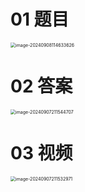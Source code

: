 # 01 题目

<img src="https://cvp.oss-cn-shanghai.aliyuncs.com/202409081146674.png" alt="image-20240908114633626" style="zoom:50%;" />



# 02 答案

<img src="https://cvp.oss-cn-shanghai.aliyuncs.com/202409072115770.png" alt="image-20240907211544707" style="zoom:50%;" />



# 03 视频

<img src="https://cvp.oss-cn-shanghai.aliyuncs.com/202409072115290.png" alt="image-20240907211532971" style="zoom:50%;" />


